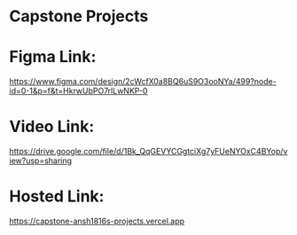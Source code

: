# Capstone Projects
# Figma Link:
https://www.figma.com/design/2cWcfX0a8BQ6uS9O3ooNYa/499?node-id=0-1&p=f&t=HkrwUbPO7rlLwNKP-0

# Video Link:
https://drive.google.com/file/d/1Bk_QqGEVYCGgtciXg7yFUeNYOxC4BYop/view?usp=sharing

# Hosted Link:
https://capstone-ansh1816s-projects.vercel.app